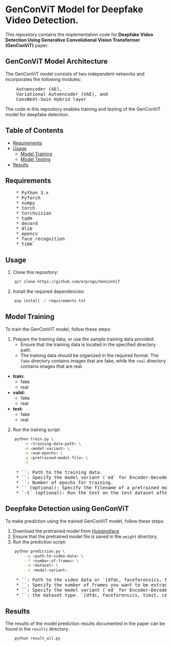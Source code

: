 
# GenConViT Model for Deepfake Video Detection.

This repository contains the implementation code for **Deepfake Video Detection Using Generative Convolutional Vision Transformer (GenConViT)** paper. 

## GenConViT Model Architecture

The GenConViT model consists of two independent networks and incorporates the following modules:
<pre>
    Autoencoder (AE),
    Variational Autoencoder (VAE), and
    ConvNeXt-Swin Hybrid layer
</pre>

The code in this repository enables training and testing of the GenConViT model for deepfake detection.

## Table of Contents

- [Requirements](#requirements)
- [Usage](#usage)
  - [Model Training](#model-training)
  - [Model Testing](#model-testing)
- [Results](#results)

## Requirements
<pre>
    * Python 3.x
    * PyTorch
    * numpy
    * torch
    * torchvision
    * tqdm
    * decord
    * dlib
    * opencv
    * face_recognition
    * timm
</pre>

## Usage

1. Clone this repository:

```bash
    git clone https://github.com/erprogs/GenConViT
```

2. Install the required dependencies:

```bash
    pip install -r requirements.txt
```

## Model Training

To train the GenConViT model, follow these steps:

1. Prepare the training data, or use the sample training data provided:
    * Ensure that the training data is located in the specified directory path.
    * The training data should be organized in the required format. The `fake` directory contains images that are fake, while the `real` directory contains images that are real.
    
  - **train:**<br/>
    - fake<br/>
    - real<br/>
  - **valid:**<br/>
    - fake<br/>
    - real<br/>
  - **test:**<br/>
    - fake<br/>
    - real<br/>
    

2. Run the training script:

```bash
    python train.py \
        -d <training-data-path> \
        -m <model-variant> \
        -e <num-epochs> \
        -p <pretrained-model-file> \
        -t
```
<pre>
    * `<training-data-path>`: Path to the training data.
    * `<model-variant>`: Specify the model variant (`ed` for Encoder-Decoder or `vae` for Variational Autoencoder).
    * `<num-epochs>`: Number of epochs for training.
    * `<pretrained-model-file>` (optional): Specify the filename of a pretrained model to continue training.
    * `-t` (optional): Run the test on the test dataset after training.
</pre>

## Deepfake Detection using GenConViT

To make prediction using the trained GenConViT model, follow these steps:

1. Download the pretrained model from [Huggingface](https://huggingface.co/Deressa/GenConViT)
2. Ensure that the pretrained model file is saved in the `weight` directory.
2. Run the prediction script:

```bash
    python prediction.py \
        --p <path-to-video-data> \
        --f <number-of-frames> \
        --d <dataset> \
        --n <model-variant>
```
<pre>
    * `<path-to-video-data>`: Path to the video data or `[dfdc, faceforensics, timit, celeb]`.
    * `<number-of-frames>`: Specify the number of frames you want to be extracted for the video prediction. The default is 15 frames.
    * `<model-variant>`: Specify the model variant (`ed` for Encoder-Decoder or `vae` for Variational Autoencoder or Both:genconvit)
    * `<dataset>`: the dataset type. `[dfdc, faceforensics, timit, celeb]` or yours.
</pre>

## Results

The results of the model prediction results documented in the paper can be found in the `results` directory. 
```bash
    python result_all.py
```
